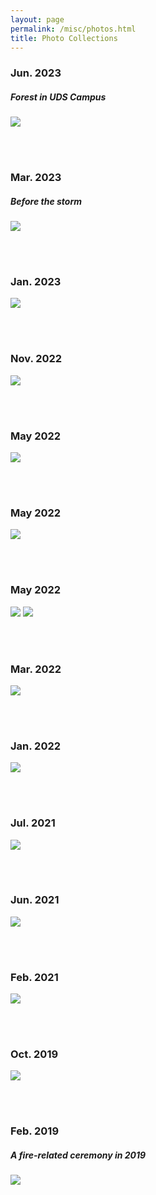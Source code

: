 ```yaml
---
layout: page
permalink: /misc/photos.html
title: Photo Collections
---
```

### Jun. 2023
##### Forest in UDS Campus
![](images/photo_2023-06-10_17-47-06.jpg)

<br><br>

### Mar. 2023
##### Before the storm
![](images/photo_2023-06-10_18-57-04.jpg)

<br><br>

### Jan. 2023
![](images/photo_2023-06-10_18-51-20.jpg)

<br><br>

### Nov. 2022
![](images/photo_2023-06-10_23-38-40.jpg)

<br><br>

### May 2022
![](images/photo_2023-06-10_23-36-48.jpg)

<br><br>

### May 2022
![](images/photo_2023-06-10_23-36-26.jpg)

<br><br>

### May 2022
![](images/photo_2023-06-10_23-11-52.jpg)
![](images/photo_2023-06-10_23-34-54.jpg)

<br><br>

### Mar. 2022
![](images/photo_2023-06-10_23-08-42.jpg)

<br><br>

### Jan. 2022
![](images/photo_2023-06-10_23-07-34.jpg)

<br><br>

### Jul. 2021
![](images/photo_2023-06-10_23-03-19.jpg)

<br><br>

### Jun. 2021
![](images/photo_2023-06-10_23-05-28.jpg)

<br><br>

### Feb. 2021
![](images/photo_2023-06-10_23-00-04.jpg)

<br><br>

### Oct. 2019
![](images/photo_2023-06-10_22-58-49.jpg)

<br><br>

### Feb. 2019
##### A fire-related ceremony in 2019
![](images/photo_2023-06-10_22-56-04.jpg)

